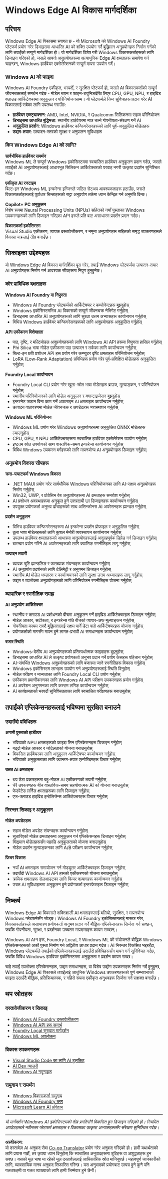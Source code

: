 <!--
CO_OP_TRANSLATOR_METADATA:
{
  "original_hash": "3ec2b092ed161fd4d3907e010f8cf544",
  "translation_date": "2025-09-17T21:40:42+00:00",
  "source_file": "Module07/windowdeveloper.md",
  "language_code": "ne"
}
-->
# Windows Edge AI विकास मार्गदर्शिका

## परिचय

Windows Edge AI विकासमा स्वागत छ - यो Microsoft को Windows AI Foundry प्लेटफर्म प्रयोग गरेर डिभाइसमा आधारित AI को शक्ति उपयोग गर्दै बुद्धिमान अनुप्रयोगहरू निर्माण गर्नको लागि तपाईंको सम्पूर्ण मार्गदर्शिका हो। यो मार्गदर्शिका विशेष गरी Windows विकासकर्ताहरूको लागि डिजाइन गरिएको हो, जसले आफ्नो अनुप्रयोगहरूमा अत्याधुनिक Edge AI क्षमताहरू समावेश गर्न चाहन्छन्, Windows हार्डवेयर एक्सेलेरेशनको सम्पूर्ण दायरा उपयोग गर्दै।

### Windows AI को फाइदा

Windows AI Foundry एकीकृत, भरपर्दो, र सुरक्षित प्लेटफर्म हो, जसले AI विकासकर्ताको सम्पूर्ण जीवनचक्रलाई समर्थन गर्दछ - मोडेल चयन र फाइन-ट्युनिङदेखि लिएर CPU, GPU, NPU, र हाइब्रिड क्लाउड आर्किटेक्चरमा अनुकूलन र परिनियोजनसम्म। यो प्लेटफर्मले निम्न सुविधाहरू प्रदान गरेर AI विकासलाई सबैका लागि उपलब्ध गराउँछ:

- **हार्डवेयर एब्स्ट्र्याक्सन**: AMD, Intel, NVIDIA, र Qualcomm सिलिकनमा सहज परिनियोजन
- **डिभाइसमा आधारित बुद्धिमत्ता**: स्थानीय हार्डवेयरमा मात्र चल्ने गोपनीयता-संरक्षण गर्ने AI
- **अनुकूलित प्रदर्शन**: Windows हार्डवेयर कन्फिगरेसनहरूको लागि पूर्व-अनुकूलित मोडेलहरू
- **उद्यम-तयार**: उत्पादन-स्तरको सुरक्षा र अनुपालन सुविधाहरू

### किन Windows Edge AI को लागि?

**सार्वभौमिक हार्डवेयर समर्थन**  
Windows ML ले सम्पूर्ण Windows इकोसिस्टममा स्वचालित हार्डवेयर अनुकूलन प्रदान गर्दछ, जसले तपाईंको AI अनुप्रयोगहरूलाई आधारभूत सिलिकन आर्किटेक्चरको परवाह नगरी उत्कृष्ट प्रदर्शन सुनिश्चित गर्दछ।

**एकीकृत AI रनटाइम**  
बिल्ट-इन Windows ML इन्फरेन्स इन्जिनले जटिल सेटअप आवश्यकताहरू हटाउँछ, जसले विकासकर्ताहरूलाई पूर्वाधार चिन्ताहरूको सट्टा अनुप्रयोग तर्कमा ध्यान केन्द्रित गर्न अनुमति दिन्छ।

**Copilot+ PC अनुकूलन**  
विशेष रूपमा Neural Processing Units (NPUs) सहितको नयाँ पुस्ताका Windows उपकरणहरूको लागि डिजाइन गरिएका API हरूले प्रति वाट असाधारण प्रदर्शन प्रदान गर्दछ।

**विकासकर्ता इकोसिस्टम**  
Visual Studio एकीकरण, व्यापक दस्तावेजीकरण, र नमूना अनुप्रयोगहरू सहितको समृद्ध उपकरणहरूले विकास चक्रलाई तीव्र बनाउँछ।

## सिकाइका उद्देश्यहरू

यो Windows Edge AI विकास मार्गदर्शिका पूरा गरेर, तपाईं Windows प्लेटफर्ममा उत्पादन-तयार AI अनुप्रयोगहरू निर्माण गर्न आवश्यक सीपहरूमा निपुण हुनुहुनेछ।

### कोर प्राविधिक दक्षताहरू

**Windows AI Foundry मा निपुणता**  
- Windows AI Foundry प्लेटफर्मको आर्किटेक्चर र कम्पोनेन्टहरू बुझ्नुहोस्  
- Windows इकोसिस्टमभित्र AI विकासको सम्पूर्ण जीवनचक्र नेभिगेट गर्नुहोस्  
- डिभाइसमा आधारित AI अनुप्रयोगहरूको लागि सुरक्षा उत्तम अभ्यासहरू कार्यान्वयन गर्नुहोस्  
- विभिन्न Windows हार्डवेयर कन्फिगरेसनहरूको लागि अनुप्रयोगहरू अनुकूलित गर्नुहोस्  

**API एकीकरण विशेषज्ञता**  
- पाठ, दृष्टि, र मल्टिमोडल अनुप्रयोगहरूको लागि Windows AI API हरूमा निपुणता हासिल गर्नुहोस्  
- Phi Silica भाषा मोडेल एकीकरण पाठ उत्पादन र तर्कका लागि कार्यान्वयन गर्नुहोस्  
- बिल्ट-इन छवि प्रशोधन API हरू प्रयोग गरेर कम्प्युटर दृष्टि क्षमताहरू परिनियोजन गर्नुहोस्  
- LoRA (Low-Rank Adaptation) प्रविधिहरू प्रयोग गरेर पूर्व-प्रशिक्षित मोडेलहरू अनुकूलित गर्नुहोस्  

**Foundry Local कार्यान्वयन**  
- Foundry Local CLI प्रयोग गरेर खुला-स्रोत भाषा मोडेलहरू ब्राउज, मूल्याङ्कन, र परिनियोजन गर्नुहोस्  
- स्थानीय परिनियोजनको लागि मोडेल अनुकूलन र क्वान्टाइजेसन बुझ्नुहोस्  
- इन्टरनेट जडान बिना काम गर्ने अफलाइन AI क्षमताहरू कार्यान्वयन गर्नुहोस्  
- उत्पादन वातावरणमा मोडेल जीवनचक्र र अपडेटहरू व्यवस्थापन गर्नुहोस्  

**Windows ML परिनियोजन**  
- Windows ML प्रयोग गरेर Windows अनुप्रयोगहरूमा अनुकूलित ONNX मोडेलहरू ल्याउनुहोस्  
- CPU, GPU, र NPU आर्किटेक्चरहरूमा स्वचालित हार्डवेयर एक्सेलेरेशन उपयोग गर्नुहोस्  
- इष्टतम स्रोत उपयोगको साथ वास्तविक-समय इन्फरेन्स कार्यान्वयन गर्नुहोस्  
- विविध Windows उपकरण वर्गहरूको लागि मापनयोग्य AI अनुप्रयोगहरू डिजाइन गर्नुहोस्  

### अनुप्रयोग विकास सीपहरू

**क्रस-प्ल्याटफर्म Windows विकास**  
- .NET MAUI प्रयोग गरेर सार्वभौमिक Windows परिनियोजनका लागि AI-सक्षम अनुप्रयोगहरू निर्माण गर्नुहोस्  
- Win32, UWP, र प्रोग्रेसिभ वेब अनुप्रयोगहरूमा AI क्षमताहरू समावेश गर्नुहोस्  
- AI प्रशोधन अवस्थाहरूमा अनुकूल हुने उत्तरदायी UI डिजाइनहरू कार्यान्वयन गर्नुहोस्  
- उपयुक्त प्रयोगकर्ता अनुभव ढाँचाहरूको साथ असिन्क्रोनस AI अपरेसनहरू ह्यान्डल गर्नुहोस्  

**प्रदर्शन अनुकूलन**  
- विभिन्न हार्डवेयर कन्फिगरेसनहरूमा AI इन्फरेन्स प्रदर्शन प्रोफाइल र अनुकूलित गर्नुहोस्  
- ठूला भाषा मोडेलहरूको लागि कुशल मेमोरी व्यवस्थापन कार्यान्वयन गर्नुहोस्  
- उपलब्ध हार्डवेयर क्षमताहरूको आधारमा अनुप्रयोगहरूलाई अनुग्रहपूर्वक डिग्रेड गर्न डिजाइन गर्नुहोस्  
- बारम्बार प्रयोग गरिने AI अपरेसनहरूको लागि क्यासिङ रणनीतिहरू लागू गर्नुहोस्  

**उत्पादन तयारी**  
- व्यापक त्रुटि ह्यान्डलिङ र फलब्याक संयन्त्रहरू कार्यान्वयन गर्नुहोस्  
- AI अनुप्रयोग प्रदर्शनको लागि टेलिमेट्री र अनुगमन डिजाइन गर्नुहोस्  
- स्थानीय AI मोडेल भण्डारण र कार्यान्वयनको लागि सुरक्षा उत्तम अभ्यासहरू लागू गर्नुहोस्  
- उद्यम र उपभोक्ता अनुप्रयोगहरूको लागि परिनियोजन रणनीतिहरू योजना गर्नुहोस्  

### व्यापारिक र रणनीतिक समझ

**AI अनुप्रयोग आर्किटेक्चर**  
- स्थानीय र क्लाउड AI प्रशोधनको बीचमा अनुकूलन गर्ने हाइब्रिड आर्किटेक्चरहरू डिजाइन गर्नुहोस्  
- मोडेल आकार, सटीकता, र इन्फरेन्स गति बीचको व्यापार-अफ मूल्याङ्कन गर्नुहोस्  
- गोपनीयता कायम राख्दै बुद्धिमत्तालाई सक्षम पार्ने डेटा फ्लो आर्किटेक्चरहरू योजना गर्नुहोस्  
- प्रयोगकर्ताको मागसँग मापन हुने लागत-प्रभावी AI समाधानहरू कार्यान्वयन गर्नुहोस्  

**बजार स्थिति**  
- Windows-देशीय AI अनुप्रयोगहरूको प्रतिस्पर्धात्मक फाइदाहरू बुझ्नुहोस्  
- डिभाइसमा आधारित AI ले उत्कृष्ट प्रयोगकर्ता अनुभव प्रदान गर्ने प्रयोग केसहरू पहिचान गर्नुहोस्  
- AI-संवर्धित Windows अनुप्रयोगहरूको लागि बजारमा जाने रणनीतिहरू विकास गर्नुहोस्  
- Windows इकोसिस्टम लाभहरू उपयोग गर्न अनुप्रयोगहरूलाई स्थिति दिनुहोस्  
- मोडेल परीक्षण र मान्यताका लागि Foundry Local CLI प्रयोग गर्नुहोस्  
- एकीकरण प्रमाणीकरणका लागि Windows AI API परीक्षण उपकरणहरू प्रयोग गर्नुहोस्  
- AI अपरेशन अनुगमनका लागि कस्टम लगिङ कार्यान्वयन गर्नुहोस्  
- AI कार्यक्षमताको भरपर्दो सुनिश्चितताका लागि स्वचालित परीक्षणहरू बनाउनुहोस्  

## तपाईंको एप्लिकेसनहरूलाई भविष्यमा सुरक्षित बनाउने

### उदाउँदो प्रविधिहरू

**अगामी पुस्ताको हार्डवेयर**  
- भविष्यको NPU क्षमताहरूको फाइदा लिन एप्लिकेसनहरू डिजाइन गर्नुहोस्  
- बढ्दो मोडेल आकार र जटिलताको योजना बनाउनुहोस्  
- विकसित हार्डवेयरका लागि अनुकूलन आर्किटेक्चर कार्यान्वयन गर्नुहोस्  
- भविष्यको अनुकूलताका लागि क्वान्टम-तयार एल्गोरिदमहरू विचार गर्नुहोस्  

**उन्नत AI क्षमताहरू**  
- थप डेटा प्रकारहरूमा बहु-मोडल AI एकीकरणको तयारी गर्नुहोस्  
- धेरै उपकरणहरू बीच वास्तविक-समय सहयोगात्मक AI को योजना बनाउनुहोस्  
- फेडरेटेड लर्निङ क्षमताहरूका लागि डिजाइन गर्नुहोस्  
- एज-क्लाउड हाइब्रिड इन्टेलिजेन्स आर्किटेक्चरहरू विचार गर्नुहोस्  

### निरन्तर सिकाइ र अनुकूलन

**मोडेल अपडेटहरू**  
- सहज मोडेल अपडेट संयन्त्रहरू कार्यान्वयन गर्नुहोस्  
- सुधारिएको मोडेल क्षमताहरूमा अनुकूलन गर्न एप्लिकेसनहरू डिजाइन गर्नुहोस्  
- विद्यमान मोडेलहरूसँग पछाडि अनुकूलताको योजना बनाउनुहोस्  
- मोडेल प्रदर्शन मूल्याङ्कनका लागि A/B परीक्षण कार्यान्वयन गर्नुहोस्  

**फिचर विकास**  
- नयाँ AI क्षमताहरू समायोजन गर्न मोड्युलर आर्किटेक्चरहरू डिजाइन गर्नुहोस्  
- उदाउँदो Windows AI API हरूको एकीकरणको योजना बनाउनुहोस्  
- क्रमिक क्षमताहरू रोलआउटका लागि फिचर फ्ल्यागहरू कार्यान्वयन गर्नुहोस्  
- उन्नत AI सुविधाहरूमा अनुकूलन हुने प्रयोगकर्ता इन्टरफेसहरू डिजाइन गर्नुहोस्  

## निष्कर्ष

Windows Edge AI विकासले शक्तिशाली AI क्षमताहरूलाई बलियो, सुरक्षित, र मापनयोग्य Windows प्लेटफर्मसँग जोड्छ। Windows AI Foundry इकोसिस्टमलाई मास्टर गरेर, विकासकर्ताहरूले असाधारण प्रयोगकर्ता अनुभव प्रदान गर्ने बौद्धिक एप्लिकेसनहरू सिर्जना गर्न सक्छन्, जबकि गोपनीयता, सुरक्षा, र प्रदर्शनका उच्चतम मापदण्डहरू कायम राख्छन्।  

Windows AI API हरू, Foundry Local, र Windows ML को संयोजनले बौद्धिक Windows एप्लिकेसनहरूको अर्को पुस्ता निर्माण गर्न अद्वितीय आधार प्रदान गर्दछ। AI निरन्तर विकसित भइरहँदा, Windows प्लेटफर्मले तपाईंको एप्लिकेसनहरूलाई उदाउँदो प्रविधिहरूसँग मापन गर्न सुनिश्चित गर्दछ, जबकि विविध Windows हार्डवेयर इकोसिस्टममा अनुकूलता र प्रदर्शन कायम राख्छ।  

चाहे तपाईं उपभोक्ता एप्लिकेसनहरू, उद्यम समाधानहरू, वा विशेष उद्योग उपकरणहरू निर्माण गर्दै हुनुहुन्छ, Windows Edge AI विकासले तपाईंलाई आधुनिक Windows उपकरणहरूको पूर्ण सम्भावनाको फाइदा उठाउँदै बौद्धिक, प्रतिक्रियात्मक, र गहिरो रूपमा एकीकृत अनुभवहरू सिर्जना गर्न सशक्त बनाउँछ।  

## थप स्रोतहरू

### दस्तावेजीकरण र सिकाइ  
- [Windows AI Foundry दस्तावेजीकरण](https://learn.microsoft.com/windows/ai/)  
- [Windows AI API हरू सन्दर्भ](https://learn.microsoft.com/windows/ai/apis/)  
- [Foundry Local सुरुवात मार्गदर्शन](https://learn.microsoft.com/windows/ai/foundry-local/get-started/)  
- [Windows ML अवलोकन](https://learn.microsoft.com/windows/ai/new-windows-ml/overview/)  

### विकास उपकरणहरू  
- [Visual Studio Code का लागि AI टूलकिट](https://learn.microsoft.com/windows/ai/toolkit/)  
- [AI Dev ग्यालरी](https://learn.microsoft.com/windows/ai/ai-dev-gallery/)  
- [Windows AI नमूनाहरू](https://learn.microsoft.com/windows/ai/samples/)  

### समुदाय र समर्थन  
- [Windows विकासकर्ता समुदाय](https://developer.microsoft.com/en-us/windows/)  
- [Windows AI Foundry ब्लग](https://blogs.windows.com/windowsdeveloper/)  
- [Microsoft Learn AI प्रशिक्षण](https://learn.microsoft.com/training/browse/?products=windows&subjects=artificial-intelligence)  

---

*यो मार्गदर्शन Windows AI इकोसिस्टमको तीव्र प्रगतिसँगै विकसित हुन डिजाइन गरिएको हो। नियमित अपडेटहरूले नवीनतम प्लेटफर्म क्षमताहरू र विकासका उत्कृष्ट अभ्यासहरूसँग संरेखण सुनिश्चित गर्दछ।*  

---

**अस्वीकरण**:  
यो दस्तावेज़ AI अनुवाद सेवा [Co-op Translator](https://github.com/Azure/co-op-translator) प्रयोग गरेर अनुवाद गरिएको हो। हामी यथार्थताको लागि प्रयास गर्छौं, तर कृपया ध्यान दिनुहोस् कि स्वचालित अनुवादहरूमा त्रुटिहरू वा अशुद्धताहरू हुन सक्छ। यसको मूल भाषा मा रहेको मूल दस्तावेज़लाई आधिकारिक स्रोत मानिनुपर्छ। महत्वपूर्ण जानकारीको लागि, व्यावसायिक मानव अनुवाद सिफारिस गरिन्छ। यस अनुवादको प्रयोगबाट उत्पन्न हुने कुनै पनि गलतफहमी वा गलत व्याख्याको लागि हामी जिम्मेवार हुने छैनौं।